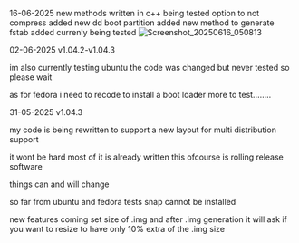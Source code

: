 
16-06-2025
new methods written in c++ being tested 
option to not compress added
new dd boot partition added
new method to generate fstab added currenly being tested 
![Screenshot_20250616_050813](https://github.com/user-attachments/assets/4149056e-7106-4c0c-9451-0db214661fdb)


02-06-2025 v1.04.2-v1.04.3


im also currently testing ubuntu the code was changed but never tested so please wait

as for fedora i need to recode to install a boot loader more to test........







31-05-2025 v1.04.3

my code is being rewritten to support a new layout for multi distribution support

it wont be hard most of it is already written this ofcourse is rolling release software

things can and will change 

so far from ubuntu and fedora tests snap cannot be installed 

new features coming set size of .img and after .img generation it will ask if you want to resize to have only 10% extra of the .img size

